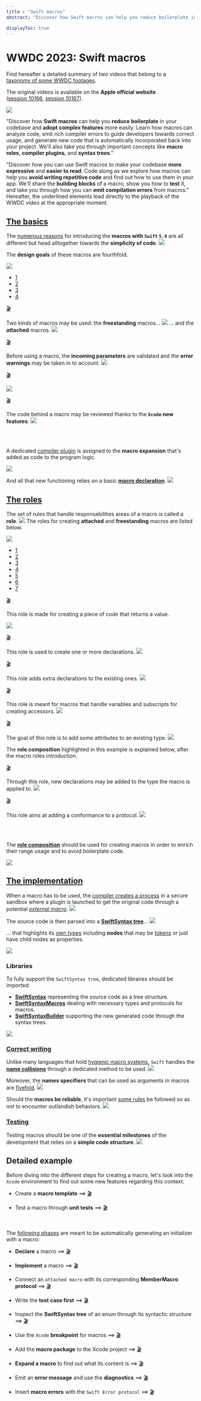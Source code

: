 ```yaml
---
title : "Swift macros"
abstract: "Discover how Swift macros can help you reduce boilerplate in your codebase and adopt complex features more easily."

displayToc: true
---
```


# WWDC 2023: Swift macros
Find hereafter a detailed summary of two videos that belong to a [taxonomy&nbsp;of&nbsp;some&nbsp;WWDC&nbsp;footages](../../).

The original videos is available on the **Apple official website** ([session&nbsp;10166](https://developer.apple.com/videos/play/wwdc2023/10166/), [session&nbsp;10167](https://developer.apple.com/videos/play/wwdc2023/10167/)).

![](../../../../../images/iOSdev/wwdc23-SwiftMacros_Poster.png)

"Discover how **Swift macros** can help you **reduce boilerplate** in your codebase and **adopt complex features** more easily. Learn how macros can analyze code, emit rich compiler errors to guide developers towards correct usage, and generate new code that is automatically incorporated back into your project. We'll also take you through important concepts like **macro roles**, **compiler plugins**, and **syntax trees**."

"Discover how you can use Swift macros to make your codebase **more expressive** and **easier to read**. Code along as we explore how macros can help you **avoid writing repetitive code** and find out how to use them in your app. We'll share the **building blocks** of a macro, show you how to **test** it, and take you through how you can **emit compilation errors** from macros."
</br>Hereafter, the underlined elements lead directly to the playback of the WWDC video at the appropriate moment.
</br>

## [The&nbsp;basics](https://developer.apple.com/videos/play/wwdc2023/10167/?time=46)
The [numerous&nbsp;reasons](https://developer.apple.com/videos/play/wwdc2023/10167/?time=120) for introducing the **macros with `Swift`&nbsp;`5.9`** are all different but head alltogether towards the **simplicity of code**.
![](../../../../../images/iOSdev/wwdc23-SwiftMacros_1.png)

The **design goals** of these macros are fourthfold.

![](../../../../../images/iOSdev/wwdc23-SwiftMacros_5.png)

<ul class="nav nav-tabs" role="tablist">
    <li class="nav-item" role="presentation">
        <a class="nav-link active"
           data-bs-toggle="tab" 
           href="#SwiftMacrosDesign1"
           id="SwiftMacrosDesign1_tab"
           role="tab" 
           aria-selected="true">1</a>
    </li>
    <li class="nav-item" role="presentation">
        <a class="nav-link"
           data-bs-toggle="tab" 
           href="#SwiftMacrosDesign2"
           id="SwiftMacrosDesign2_tab"
           role="tab" 
           aria-selected="false">2</a>
    </li>
    <li class="nav-item" role="presentation">
        <a class="nav-link"
           data-bs-toggle="tab" 
           href="#SwiftMacrosDesign3"
           id="SwiftMacrosDesign3_tab"
           role="tab" 
           aria-selected="false">3</a>
    </li>
    <li class="nav-item" role="presentation">
        <a class="nav-link"
           data-bs-toggle="tab" 
           href="#SwiftMacrosDesign4"
           id="SwiftMacrosDesign4_tab"
           role="tab" 
           aria-selected="false">4</a>
    </li>
    </ul>

<div class="tab-content">
<div class="tab-pane show active" id="SwiftMacrosDesign1" role="tabpanel">

<a alt="Click to playback the footage at the appropriate moment regarding the freestanding and attached macros" href="https://developer.apple.com/videos/play/wwdc2023/10167/?time=158">🎬</a>

Two kinds of macros may be used: the **freestanding** macros...
![](../../../../../images/iOSdev/wwdc23-SwiftMacros_2.png)
... and the **attached** macros.
![](../../../../../images/iOSdev/wwdc23-SwiftMacros_3.png)

</div>

<div class="tab-pane" id="SwiftMacrosDesign2" role="tabpanel">

<a alt="Click to playback the footage at the appropriate moment regarding the type checked and validated information" href="https://developer.apple.com/videos/play/wwdc2023/10167/?time=186">🎬</a>

Before using a macro, the **incoming parameters** are validated and the **error warnings** may be taken in to account.
![](../../../../../images/iOSdev/wwdc23-SwiftMacros_4.png)
</div>

<div class="tab-pane" id="SwiftMacrosDesign3" role="tabpanel">

<a alt="Click to playback the footage at the appropriate moment regarding the way the macros are read in the code" href="https://developer.apple.com/videos/play/wwdc2023/10167/?time=217">🎬</a>

![](../../../../../images/iOSdev/wwdc23-SwiftMacros_6.png)
</div>

<div class="tab-pane" id="SwiftMacrosDesign4" role="tabpanel">

<a alt="Click to playback the footage at the appropriate moment regarding the rationale behind a macro writing" href="https://developer.apple.com/videos/play/wwdc2023/10167/?time=242">🎬</a>

The code behind a macro may be reviewed thanks to the **`Xcode` new features**.
![](../../../../../images/iOSdev/wwdc23-SwiftMacros_7.png)
</div>
</div>
</br>
</br>

A dedicated [compiler&nbsp;plugin](https://developer.apple.com/videos/play/wwdc2023/10167/?time=291) is assigned to the **macro expansion** that's added as code to the program logic.

![](../../../../../images/iOSdev/wwdc23-SwiftMacros_8.png)

And all that new functioning relies on a basic **[macro declaration](https://developer.apple.com/videos/play/wwdc2023/10167/?time=339)**.
![](../../../../../images/iOSdev/wwdc23-SwiftMacros_9.png)
</br>

## [The&nbsp;roles](https://developer.apple.com/videos/play/wwdc2023/10167/?time=376)
The set of rules that handle responsabilities areas of a macro is called a **role**.
![](../../../../../images/iOSdev/wwdc23-SwiftMacros_10.png)
The roles for creating **attached** and **freestanding** macros are listed below.

![](../../../../../images/iOSdev/wwdc23-SwiftMacros_11.png)
<ul class="nav nav-tabs" role="tablist">
    <li class="nav-item" role="presentation">
        <a class="nav-link active"
           data-bs-toggle="tab" 
           href="#SwiftMacrosRoles1"
           id="SwiftMacrosRoles1_tab"
           role="tab" 
           aria-selected="true">1</a>
    </li>
    <li class="nav-item" role="presentation">
        <a class="nav-link"
           data-bs-toggle="tab" 
           href="#SwiftMacrosRoles2"
           id="SwiftMacrosRoles2_tab"
           role="tab" 
           aria-selected="false">2</a>
    </li>
    <li class="nav-item" role="presentation">
        <a class="nav-link"
           data-bs-toggle="tab" 
           href="#SwiftMacrosRoles3"
           id="SwiftMacrosRoles3_tab"
           role="tab" 
           aria-selected="false">3</a>
    </li>
    <li class="nav-item" role="presentation">
        <a class="nav-link"
           data-bs-toggle="tab" 
           href="#SwiftMacrosRoles4"
           id="SwiftMacrosRoles4_tab"
           role="tab" 
           aria-selected="false">4</a>
    </li>
    <li class="nav-item" role="presentation">
        <a class="nav-link"
           data-bs-toggle="tab" 
           href="#SwiftMacrosRoles5"
           id="SwiftMacrosRoles5_tab"
           role="tab" 
           aria-selected="false">5</a>
    </li>
    <li class="nav-item" role="presentation">
        <a class="nav-link"
           data-bs-toggle="tab" 
           href="#SwiftMacrosRoles6"
           id="SwiftMacrosRoles6_tab"
           role="tab" 
           aria-selected="false">6</a>
    </li>
    <li class="nav-item" role="presentation">
        <a class="nav-link"
           data-bs-toggle="tab" 
           href="#SwiftMacrosRoles7"
           id="SwiftMacrosRoles7_tab"
           role="tab" 
           aria-selected="false">7</a>
    </li>
    </ul>

<div class="tab-content">
<div class="tab-pane show active" id="SwiftMacrosRoles1" role="tabpanel">

<a alt="Click to playback the footage at the appropriate moment regarding the freestanding expression role" href="https://developer.apple.com/videos/play/wwdc2023/10167/?time=423">🎬</a>

This role is made for creating a piece of code that returns a value.

![](../../../../../images/iOSdev/wwdc23-SwiftMacros_12.png)
</div>

<div class="tab-pane" id="SwiftMacrosRoles2" role="tabpanel">

<a alt="Click to playback the footage at the appropriate moment regarding the freestanding declaration role" href="https://developer.apple.com/videos/play/wwdc2023/10167/?time=519">🎬</a>

This role is used to create one or more declarations.
![](../../../../../images/iOSdev/wwdc23-SwiftMacros_13.png)
</div>

<div class="tab-pane" id="SwiftMacrosRoles3" role="tabpanel">

<a alt="Click to playback the footage at the appropriate moment regarding the attached peer role" href="https://developer.apple.com/videos/play/wwdc2023/10167/?time=658">🎬</a>

This role adds extra declarations to the existing ones.
![](../../../../../images/iOSdev/wwdc23-SwiftMacros_14.png)
</div>

<div class="tab-pane" id="SwiftMacrosRoles4" role="tabpanel">

<a alt="Click to playback the footage at the appropriate moment regarding the attached accessor role" href="https://developer.apple.com/videos/play/wwdc2023/10167/?time=735">🎬</a>

This role is meant for macros that handle variables and subscripts for creating accessors.
![](../../../../../images/iOSdev/wwdc23-SwiftMacros_15.png)
</div>

<div class="tab-pane" id="SwiftMacrosRoles5" role="tabpanel">

<a alt="Click to playback the footage at the appropriate moment regarding the attached member attribute role" href="https://developer.apple.com/videos/play/wwdc2023/10167/?time=822">🎬</a>

The goal of this role is to add some attributes to an existing type.
![](../../../../../images/iOSdev/wwdc23-SwiftMacros_17.png)

The **role composition** highlighted in this example is explained below, after the macro roles introduction.
</div>

<div class="tab-pane" id="SwiftMacrosRoles6" role="tabpanel">

<a alt="Click to playback the footage at the appropriate moment regarding the attached member role" href="https://developer.apple.com/videos/play/wwdc2023/10167/?time=934">🎬</a>

Through this role, new declarations may be added to the type the macro is applied to.
![](../../../../../images/iOSdev/wwdc23-SwiftMacros_18.png)
</div>

<div class="tab-pane" id="SwiftMacrosRoles7" role="tabpanel">

<a alt="Click to playback the footage at the appropriate moment regarding the attached conformance role" href="https://developer.apple.com/videos/play/wwdc2023/10167/?time=1004">🎬</a>

This role aims at adding a conformance to a protocol.
![](../../../../../images/iOSdev/wwdc23-SwiftMacros_19.png)
</div>
</div>
</br>
</br>

The **[role&nbsp;composition](https://developer.apple.com/videos/play/wwdc2023/10167/?time=835)** should be used for creating macros in order to enrich their range usage and to avoid boilerplate code.

![](../../../../../images/iOSdev/wwdc23-SwiftMacros_16.png)
</br>

## [The&nbsp;implementation](https://developer.apple.com/videos/play/wwdc2023/10167/?time=1067)
When a macro has to be used, the [compiler&nbsp;creates&nbsp;a&nbsp;process](https://developer.apple.com/videos/play/wwdc2023/10167/?time=1110) in a secure sandbox where a plugin is launched to get the original code through a potential *[external&nbsp;macro](https://developer.apple.com/videos/play/wwdc2023/10167/?time=1117)*.
![](../../../../../images/iOSdev/wwdc23-SwiftMacros_20.png)

The source code is then parsed into a **[SwiftSyntax&nbsp;tree](https://developer.apple.com/videos/play/wwdc2023/10166?time=227)**...
![](../../../../../images/iOSdev/wwdc23-SwiftMacros_21.png)

... that highlights its [own&nbsp;types](https://developer.apple.com/videos/play/wwdc2023/10167/?time=1192) including **nodes** that may be [tokens](https://developer.apple.com/videos/play/wwdc2023/10167/?time=1233) or just have child nodes as properties.

![](../../../../../images/iOSdev/wwdc23-SwiftMacros_23.png)
</br>

### Libraries
To fully support the `SwiftSyntax tree`, dedicated libraires should be imported:
- **[SwiftSyntax](https://developer.apple.com/videos/play/wwdc2023/10167/?time=1177)** representing the source code as a tree structure.
- **[SwiftSyntaxMacros](https://developer.apple.com/videos/play/wwdc2023/10167/?time=1324)** dealing with necessary types and protocols for macros.
- **[SwiftSyntaxBuilder](https://developer.apple.com/videos/play/wwdc2023/10167/?time=1331)** supporting the new generated code through the syntax trees.

![](../../../../../images/iOSdev/wwdc23-SwiftMacros_22.png)

### [Correct&nbsp;writing](https://developer.apple.com/videos/play/wwdc2023/10167/?time=2018)
Unlike many languages that hold [hygienic&nbsp;macro&nbsp;systems](https://developer.apple.com/videos/play/wwdc2023/10167/?time=2086), `Swift` handles the **[name&nbsp;collisions](https://developer.apple.com/videos/play/wwdc2023/10167/?time=2021)** through a dedicated method to be used.
![](../../../../../images/iOSdev/wwdc23-SwiftMacros_24.png)

Moreover, the **names specifiers** that can be used as arguments in macros are [fivefold](https://developer.apple.com/videos/play/wwdc2023/10167/?time=2162).
![](../../../../../images/iOSdev/wwdc23-SwiftMacros_25.png)

Should the **macros be reliable**, it's important [some&nbsp;rules](https://developer.apple.com/videos/play/wwdc2023/10167/?time=2236) be followed so as not to encounter outlandish behaviors.
![](../../../../../images/iOSdev/wwdc23-SwiftMacros_26.png)
</br>

### [Testing](https://developer.apple.com/videos/play/wwdc2023/10167/?time=2293)
Testing macros should be one of the **essential milestones** of the development that relies on a **simple code structure**.
![](../../../../../images/iOSdev/wwdc23-SwiftMacros_27.png)
</br>

## Detailed&nbsp;example
Before diving into the different steps for creating a macro, let's look into the `Xcode` environment to find out some new features regarding this context.

- Create a **macro template** ⟹ <a alt="Click to playback the video footage." href="https://developer.apple.com/videos/play/wwdc2023/10166?time=316">🎬</a>

- Test a macro through **unit tests** ⟹ <a alt="Click to playback the video footage." href="https://developer.apple.com/videos/play/wwdc2023/10166?time=538">🎬</a>

</br>

The [following&nbsp;phases](https://developer.apple.com/videos/play/wwdc2023/10166/?time=708) are meant to be automatically generating an initializer with a macro:

- **Declare** a macro ⟹ <a alt="Click to playback the video footage." href="https://developer.apple.com/videos/play/wwdc2023/10166?time=849">🎬</a>

- **Implement** a macro ⟹ <a alt="Click to playback the video footage." href="https://developer.apple.com/videos/play/wwdc2023/10166?time=882">🎬</a>

- Connect an `attached macro` with its corresponding **MemberMacro protocol** ⟹ <a alt="Click to playback the video footage." href="https://developer.apple.com/videos/play/wwdc2023/10166?time=906">🎬</a>

- Write the **test case first** ⟹ <a alt="Click to playback the video footage." href="https://developer.apple.com/videos/play/wwdc2023/10166/?time=1011">🎬</a>

- Inspect the **SwiftSyntax tree** of an enum through its syntactic structure ⟹ <a alt="Click to playback the video footage." href="https://developer.apple.com/videos/play/wwdc2023/10166?time=1225">🎬</a>

- Use the `Xcode` **breakpoint** for macros ⟹ <a alt="Click to playback the video footage." href="https://developer.apple.com/videos/play/wwdc2023/10166?time=1192">🎬</a>

- Add the **macro package** to the Xcode project ⟹ <a alt="Click to playback the video footage." href="https://developer.apple.com/videos/play/wwdc2023/10166?time=1482">🎬</a>

- **Expand a macro** to find out what its content is ⟹ <a alt="Click to playback the video footage." href="https://developer.apple.com/videos/play/wwdc2023/10166?time=1556">🎬</a>

- Emit an **error message** and use the **diagnostics** ⟹ <a alt="Click to playback the video footage." href="https://developer.apple.com/videos/play/wwdc2023/10166?time=1681">🎬</a>

- Insert **macro errors** with the `Swift Error protocol` ⟹ <a alt="Click to playback the video footage." href="https://developer.apple.com/videos/play/wwdc2023/10166?time=1721">🎬</a>

</br>
